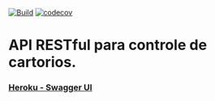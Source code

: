 [![Build](https://github.com/mss1569/cartorio/workflows/CI/badge.svg)](https://github.com/mss1569/cartorio/actions)
[![codecov](https://codecov.io/gh/mss1569/cartorio/branch/main/graph/badge.svg?token=DZpoBFf5VV)](https://codecov.io/gh/mss1569/cartorio)

# API RESTful para controle de cartorios.

### [Heroku - Swagger UI](https://mss1569-cartorio.herokuapp.com/swagger-ui.html)
